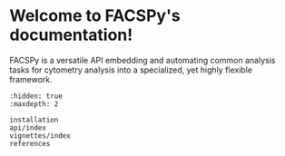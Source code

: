 # Welcome to FACSPy's documentation!

FACSPy is a versatile API embedding and automating common analysis tasks for cytometry analysis into a specialized, yet highly flexible framework.

```{toctree}
:hidden: true
:maxdepth: 2

installation
api/index
vignettes/index
references
```
